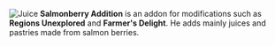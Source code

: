 ![Juice](https://cdn.modrinth.com/data/cached_images/2f08b48a726724108ce0fea4bee3bd0d9414ada8.png)
**Salmonberry Addition** is an addon for modifications such as __Regions Unexplored__ and __Farmer's Delight__. He adds mainly juices and pastries made from salmon berries.